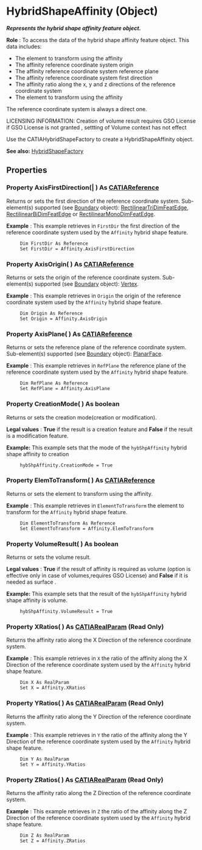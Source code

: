 # HybridShapeAffinity (Object)

**_Represents the hybrid shape affinity feature object._**

**Role** : To access the data of the hybrid shape affinity feature object. This data includes:

  * The element to transform using the affinity
  * The affinity reference coordinate system origin
  * The affinity reference coordinate system reference plane
  * The affinity reference coordinate system first direction
  * The affinity ratio along the x, y and z directions of the reference coordinate system
  * The element to transform using the affinity

The reference coordinate system is always a direct one.

LICENSING INFORMATION: Creation of volume result requires GSO License
if GSO License is not granted , settting of Volume context has not effect

Use the CATIAHybridShapeFactory to create a HybridShapeAffinity object.

**See also:**      [HybridShapeFactory](../GSMInterfaces/interface_HybridShapeFactory_68680.md)

## Properties

### Property **AxisFirstDirection**(| ) As [CATIAReference](../InfInterfaces/interface_Reference_17481.md)

   Returns or sets the first direction of the reference coordinate system.
Sub-element(s) supported (see [Boundary](../MecModInterfaces/interface_Boundary_14542.md) object): [RectilinearTriDimFeatEdge](../MecModInterfaces/interface_RectilinearTriDimFeatEdge_125698.md), [RectilinearBiDimFeatEdge](../MecModInterfaces/interface_RectilinearBiDimFeatEdge_114366.md) or [RectilinearMonoDimFeatEdge](../MecModInterfaces/interface_RectilinearMonoDimFeatEdge_136236.md).

**Example** :      This example retrieves in `FirstDir` the first direction of the reference coordinate system used by the `Affinity` hybrid shape feature.

```VBScript
     Dim FirstDir As Reference
     Set FirstDir = Affinity.AxisFirstDirection

```

### Property **AxisOrigin**( ) As [CATIAReference](../InfInterfaces/interface_Reference_17481.md)

   Returns or sets the origin of the reference coordinate system.
Sub-element(s) supported (see [Boundary](../MecModInterfaces/interface_Boundary_14542.md) object): [Vertex](../MecModInterfaces/interface_Vertex_8466.md).

**Example** :      This example retrieves in `Origin` the origin of the reference coordinate system used by the `Affinity` hybrid shape feature.

```VBScript
     Dim Origin As Reference
     Set Origin = Affinity.AxisOrigin

```

### Property **AxisPlane**( ) As [CATIAReference](../InfInterfaces/interface_Reference_17481.md)

   Returns or sets the reference plane of the reference coordinate system.
Sub-element(s) supported (see [Boundary](../MecModInterfaces/interface_Boundary_14542.md) object): [PlanarFace](../MecModInterfaces/interface_PlanarFace_20456.md).

**Example** :      This example retrieves in `RefPlane` the reference plane of the reference coordinate system used by the `Affinity` hybrid shape feature.

```VBScript
     Dim RefPlane As Reference
     Set RefPlane = Affinity.AxisPlane

```

### Property **CreationMode**( ) As boolean

   Returns or sets the creation mode(creation or modification).

**Legal values** : **True** if the result is a creation feature and **False** if the result is a modification feature.

**Example:**      This example sets that the mode of the `hybShpAffinity` hybrid shape affinity to creation

```VBScript
     hybShpAffinity.CreationMode = True

```

### Property **ElemToTransform**( ) As [CATIAReference](../InfInterfaces/interface_Reference_17481.md)

   Returns or sets the element to transform using the affinity.

**Example** :      This example retrieves in `ElementToTransform` the element to transform for the `Affinity` hybrid shape feature.

```VBScript
     Dim ElementToTransform As Reference
     Set ElementToTransform = Affinity.ElemToTransform

```

### Property **VolumeResult**( ) As boolean

   Returns or sets the volume result.

**Legal values** : **True** if the result of affinity is required as volume (option is effective only in case of volumes,requires GSO License) and **False** if it is needed as surface .

**Example:**      This example sets that the result of the `hybShpAffinity` hybrid shape affinity is volume.

```VBScript
     hybShpAffinity.VolumeResult = True

```

### Property **XRatios**( ) As [CATIARealParam](../KnowledgeInterfaces/interface_RealParam_17053.md) (Read Only)

   Returns the affinity ratio along the X Direction of the reference coordinate system.

**Example** :      This example retrieves in `X` the ratio of the affinity along the X Direction of the reference coordinate system used by the `Affinity` hybrid shape feature.

```VBScript
     Dim X As RealParam
     Set X = Affinity.XRatios

```

### Property **YRatios**( ) As [CATIARealParam](../KnowledgeInterfaces/interface_RealParam_17053.md) (Read Only)

   Returns the affinity ratio along the Y Direction of the reference coordinate system.

**Example** :      This example retrieves in `Y` the ratio of the affinity along the Y Direction of the reference coordinate system used by the `Affinity` hybrid shape feature.

```VBScript
     Dim Y As RealParam
     Set Y = Affinity.YRatios

```

### Property **ZRatios**( ) As [CATIARealParam](../KnowledgeInterfaces/interface_RealParam_17053.md) (Read Only)

   Returns the affinity ratio along the Z Direction of the reference coordinate system.

**Example** :      This example retrieves in `Z` the ratio of the affinity along the Z Direction of the reference coordinate system used by the `Affinity` hybrid shape feature.

```VBScript
     Dim Z As RealParam
     Set Z = Affinity.ZRatios

```